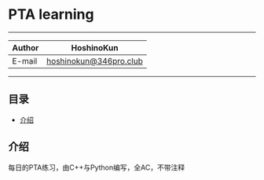 # PTA learning

****
|Author|HoshinoKun|
|---|---
|E-mail|hoshinokun@346pro.club
****

## 目录
* [介绍](#介绍)

介绍
------
每日的PTA练习，由C++与Python编写，全AC，不带注释

